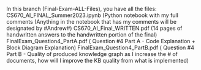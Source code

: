 In this branch (Final-Exam-ALL-Files), you have all the files:
CS670_AI_FINAL_Summer2023.ipynb (Python notebook with my full comments (Anything in the notebook that has my comments will be designated by #Andrew#)
CS670_AI_Final_WRITTEN.pdf (14 pages of handwritten answers to the handwritten portion of the final)
FinalExam_Question4_PartA.pdf ( Question #4 Part A - Code Explanation + Block Diagram Explanation)
FinalExam_Question4_PartB.pdf ( Question #4 Part B - Quality of produced knowledge graph as I increase the # of documents, how will I improve the KB quality from what is implemented)
